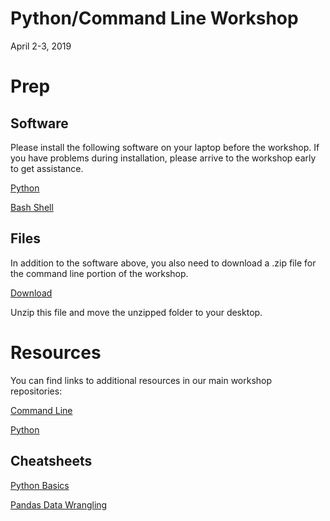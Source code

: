 # Python/Command Line Workshop

April 2-3, 2019

# Prep

## Software

Please install the following software on your laptop before the workshop.  If you have problems during installation, please arrive to the workshop early to get assistance.

[Python](https://workshops.rcs.northwestern.edu/install/python/)

[Bash Shell](https://workshops.rcs.northwestern.edu/install/bash/)

## Files

In addition to the software above, you also need to download a .zip file for the command line portion of the workshop.  

[Download](https://github.com/nuitrcs/commandlineworkshop/blob/master/shell-novice-data.zip?raw=true)

Unzip this file and move the unzipped folder to your desktop.



# Resources

You can find links to additional resources in our main workshop repositories:

[Command Line](https://github.com/nuitrcs/commandlineworkshop)

[Python](https://github.com/nuitrcs/pythonworkshops/blob/master/resources.md)


## Cheatsheets

[Python Basics](http://www.sixthresearcher.com/python-3-reference-cheat-sheet-for-beginners/)

[Pandas Data Wrangling](https://github.com/pandas-dev/pandas/raw/master/doc/cheatsheet/Pandas_Cheat_Sheet.pdf)